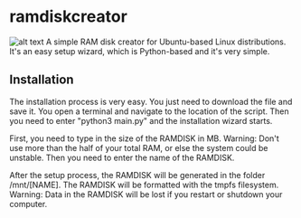 # ramdiskcreator
![alt text](https://github.com/codeleo07/ramdiskcreator]/blob/main/docs/ram-pngrepo-com.png?raw=true)
 A simple RAM disk creator for Ubuntu-based Linux distributions. It's an easy setup wizard, which is Python-based and it's very simple.

 ## Installation
 The installation process is very easy. You just need to download the file and save it. You open a terminal and navigate to the location of the script.
 Then you need to enter "python3 main.py" and the installation wizard starts.

 First, you need to type in the size of the RAMDISK in MB. Warning: Don't use more than the half of your total RAM, or else the system could be unstable.
 Then you need to enter the name of the RAMDISK.

 After the setup process, the RAMDISK will be generated in the folder /mnt/[NAME]. The RAMDISK will be formatted with the tmpfs filesystem. Warning: Data in the RAMDISK will be lost if you restart or shutdown your computer.
